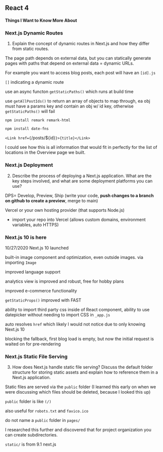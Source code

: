 ## React 4

#### Things I Want to Know More About

### Next.js Dynamic Routes

1. Explain the concept of dynamic routes in Next.js and how they differ from static routes.

The page path depends on external data, but you can statically generate pages with paths that depend on external data = dynamic URLs.

For example you want to access blog posts, each post will have an `[id].js` 

`[]` indicating a dynamic route

use an async functon `getStaticPaths()` which runs at build time

use `getAllPostIds()` to return an array of objects to map through, ea obj must have a params key and contain an obj w/ id key, otherwise `getStaticPaths()` will fail

`npm install remark remark-html`

`npm install date-fns`

  `<Link href={`/posts/${id}`}>{title}</Link>`

I could see how this is all information that would fit in perfectly for the list of locations in the Overview page we built. 

### Next.js Deployment

2. Describe the process of deploying a Next.js application. What are the key steps involved, and what are some deployment platforms you can use?

DPS= Develop, Preview, Ship (write your code, **push changes to a branch on github to create a preview**, merge to main)

Vercel or your own hosting provider (that supports Node.js)

- import your repo into Vercel (allows custom domains, environment variables, auto HTTPS)

### Next.js 10 is here

10/27/2020 Next.js 10 launched

built-in image component and optimization, even outside images. via importing `Image`

improved language support

analytics view is improved and robust, free for hobby plans

improved e-commerce functionality

`getStaticProps()` improved with FAST

ability to import third party css inside of React component, ability to use datepicker without needing to import CSS in `_app.js`

auto resolves `href` which likely I would not notice due to only knowing Next.js 10

blocking the fallback, first blog load is empty, but now the initial request is waited on for pre-rendering

### Next.js Static File Serving

3. How does Next.js handle static file serving? Discuss the default folder structure for storing static assets and explain how to reference them in a Next.js application.

Static files are served via the `public` folder (I learned this early on when we were discussing which files should be deleted, because I looked this up)

`public` folder is like `(/)`  

also useful for `robots.txt` and `favico.ico`

do not name a `public` folder in `pages/`

I researched this further and discovered that for project organization you can create subdirectories. 

`static/` is from 9.1 next.js


